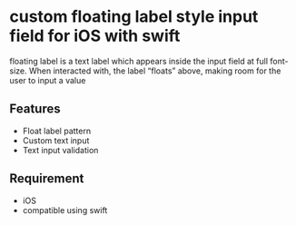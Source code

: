 # custom floating label style input field for iOS with swift
floating label is a text label which appears inside the input field at full font-size. When interacted with, the label “floats” above, making room for the user to input a value

## Features
* Float label pattern
* Custom text input
* Text input validation

## Requirement
* iOS
* compatible using swift

